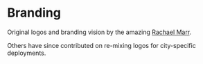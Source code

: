 # Branding
Original logos and branding vision by the amazing [Rachael Marr](https://www.rachaelmarr.com/). 

Others have since contributed on re-mixing logos for city-specific deployments.
